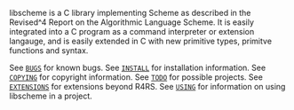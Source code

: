 libscheme is a C library implementing Scheme as described in the
Revised^4 Report on the Algorithmic Language Scheme.  It is easily
integrated into a C program as a command interpreter or extension
langauge, and is easily extended in C with new primitive types,
primitve functions and syntax.

See [`BUGS`](BUGS) for known bugs.
See [`INSTALL`](INSTALL) for installation information.
See [`COPYING`](COPYING) for copyright information.
See [`TODO`](TODO) for possible projects.
See [`EXTENSIONS`](EXTENSIONS) for extensions beyond R4RS.
See [`USING`](USING) for information on using libscheme in a project.
